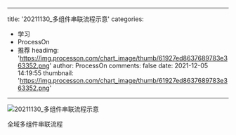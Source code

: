 
---
title: '20211130_多组件串联流程示意'
categories: 
 - 学习
 - ProcessOn
 - 推荐
headimg: 'https://img.processon.com/chart_image/thumb/61927ed8637689783e363352.png'
author: ProcessOn
comments: false
date: 2021-12-05 14:19:55
thumbnail: 'https://img.processon.com/chart_image/thumb/61927ed8637689783e363352.png'
---

<div>   
<img class="thumb" alt="20211130_多组件串联流程示意" src="https://img.processon.com/chart_image/thumb/61927ed8637689783e363352.png" referrerpolicy="no-referrer">
<p>全域多组件串联流程</p>  
</div>
            